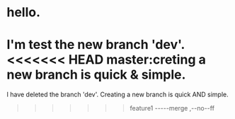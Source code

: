 # hello.
   I'm test the new branch 'dev'.
<<<<<<< HEAD
   master:creting a new branch is quick & simple.
=======
   I have deleted the branch 'dev'.
   Creating a new branch is quick AND simple.
>>>>>>> feature1
-----merge ,--no--ff